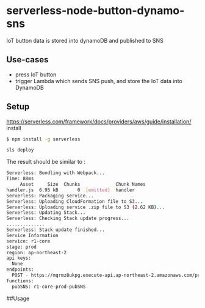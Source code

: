 # serverless-node-button-dynamo-sns
IoT button data is stored into dynamoDB and published to SNS

## Use-cases
- press IoT button 
- trigger Lambda which sends SNS push, and store the IoT data into DynamoDB

## Setup
https://serverless.com/framework/docs/providers/aws/guide/installation/
install
```bash
$ npm install -g serverless
```

```bash
sls deploy
```

The result should be similar to :
```bash
Serverless: Bundling with Webpack...
Time: 88ms
     Asset     Size  Chunks             Chunk Names
handler.js  6.95 kB       0  [emitted]  handler
Serverless: Packaging service...
Serverless: Uploading CloudFormation file to S3...
Serverless: Uploading service .zip file to S3 (2.62 KB)...
Serverless: Updating Stack...
Serverless: Checking Stack update progress...
..............
Serverless: Stack update finished...
Service Information
service: r1-core
stage: prod
region: ap-northeast-2
api keys:
  None
endpoints:
  POST - https://mqrmz8ukpg.execute-api.ap-northeast-2.amazonaws.com/prod/test
functions:
  pubSNS: r1-core-prod-pubSNS
```

##Usage


